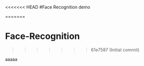 <<<<<<< HEAD
#Face Recognition demo

    
=======
# Face-Recognition
>>>>>>> 61e7587 (Initial commit)

aaaaa

